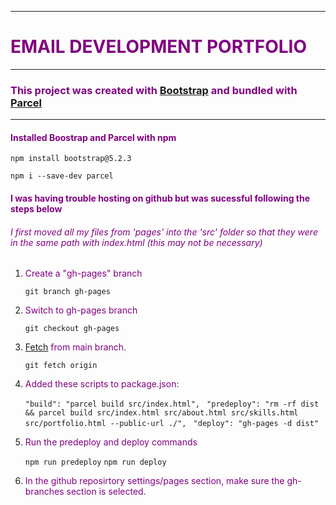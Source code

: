 ****

<h1 style="color:purple;">EMAIL DEVELOPMENT PORTFOLIO</h1>

****

<h3 style="color:purple";> This project was created with <a href="https://getbootstrap.com/docs/5.2/getting-started/introduction/" target="_blank">Bootstrap</a> and bundled with <a href="https://parceljs.org/docs/" target="_blank">Parcel</a> </h3>

****

<h4 style="color:purple"> Installed Boostrap and Parcel with npm </h4>

```npm install bootstrap@5.2.3 ```

```npm i --save-dev parcel ```

<h4 style="color:purple"> I was having trouble hosting on github but was sucessful following the steps below </h4>

<h6 style="color:purple"> I first moved all my files from 'pages' into the 'src' folder so that they were in the same path with index.html (this may not be necessary) </h6>

1. <p style="color:purple">Create a "gh-pages" branch</p>

    ``` git branch gh-pages ```

2. <p style="color:purple">Switch to gh-pages branch</p>

    ``` git checkout gh-pages ```

3. <p style="color:purple"><a href="https://stackoverflow.com/questions/20101994/how-to-git-pull-from-master-into-the-development-branch/20103414#20103414" target="_blank">Fetch</a> from main branch.</p>

    ``` git fetch origin ```

4. <p style="color:purple">Added these scripts to package.json:</p>

    ```"build": "parcel build src/index.html", ```
    ```"predeploy": "rm -rf dist && parcel build src/index.html src/about.html src/skills.html src/portfolio.html --public-url ./", ```
    ```"deploy": "gh-pages -d dist" ```

5. <p style="color:purple">Run the predeploy and deploy commands</p>

    ``` npm run predeploy ```
    ``` npm run deploy ```

6. <p style="color:purple">In the github reposirtory settings/pages section, make sure the gh-branches section is selected.</p>
